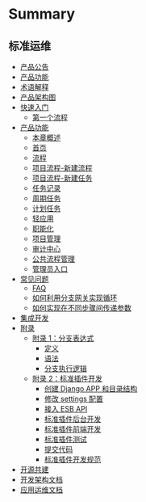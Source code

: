 # Summary

## 标准运维
* [产品公告](https://bk.tencent.com/s-mart/community/question/4058?type=answer)
* [产品功能](UserGuide/Overview/README.md)
* [术语解释](UserGuide/Term/glossary.md)
* [产品架构图](UserGuide/ProductArchitecture/framework.md)
* [快速入门]()
    * [第一个流程](UserGuide/QuickStart/job_flow.md)
* [产品功能]()
    * [本章概述](UserGuide/ProductFeatures/function.md)
    * [首页](UserGuide/ProductFeatures/page.md)
    * [流程](UserGuide/ProductFeatures/flow.md)
    * [项目流程-新建流程](UserGuide/ProductFeatures/flow-edit.md)
    * [项目流程-新建任务](UserGuide/ProductFeatures/flow-new_task.md)
    * [任务记录](UserGuide/ProductFeatures/record.md)
    * [周期任务](UserGuide/ProductFeatures/periodic_task.md)
    * [计划任务](UserGuide/ProductFeatures/clock_task.md)
    * [轻应用](UserGuide/ProductFeatures/use.md)
    * [职能化](UserGuide/ProductFeatures/function_task.md)
    * [项目管理](UserGuide/ProductFeatures/project_management.md)
    * [审计中心](UserGuide/ProductFeatures/audit.md)
    * [公共流程管理](UserGuide/ProductFeatures/common_flow.md)
    * [管理员入口](UserGuide/ProductFeatures/administrator_portal.md)
* [常见问题]()
    * [FAQ](UserGuide/FAQ/FAQ.md)
    * [如何利用分支网关实现循环](UserGuide/FAQ/loop.md)
    * [如何实现在不同步骤间传递参数](UserGuide/FAQ/pass-variables.md)
* [集成开发](../DevelopTools/sops.md)
* [附录]()
    * [附录 1：分支表达式]()
        * [定义](UserGuide/Appendix/define.md)
        * [语法](UserGuide/Appendix/grammar.md)
        * [分支执行逻辑](UserGuide/Appendix/logic.md)
    * [附录 2：标准插件开发]()
        * [创建 Django APP 和目录结构](UserGuide/Appendix/Django.md)
        * [修改 settings 配置](UserGuide/Appendix/settings.md)
        * [接入 ESB API](UserGuide/Appendix/ESB.md)
        * [标准插件后台开发](UserGuide/Appendix/atomic.md)
        * [标准插件前端开发](UserGuide/Appendix/front.md)
        * [标准插件测试](UserGuide/Appendix/test.md)
        * [提交代码](UserGuide/Appendix/submit.md)
        * [标准插件开发规范](UserGuide/Appendix/specification.md)
* [开源共建](https://github.com/TencentBlueKing/bk-sops)
* [开发架构文档](Architecture/SUMMARY.md) 
* [应用运维文档](Operation/SUMMARY.md)

